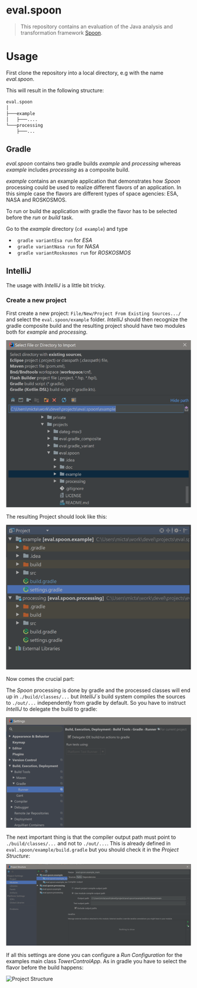 # eval.spoon
> This repository contains an evaluation of the Java analysis and transformation framework [Spoon](http://spoon.gforge.inria.fr/index.html).


# Usage

First clone the repository into a local directory, e.g with the name _eval.spoon_.

This will result in the following structure:

```
eval.spoon
│
├───example
│   ├───....
└───processing
    ├───...
```

## Gradle

_eval.spoon_ contains two gradle builds _example_ and _processing_ whereas _example_ includes _processing_ as a composite build.

_example_ contains an example application that demonstrates how _Spoon_ processing could be used to realize different flavors of an application. In this simple case the flavors are different types of space agencies: ESA, NASA and ROSKOSMOS.

To run or build the application with gradle the flavor has to be selected before the _run_ or _build_ task.

Go to the _example_ directory (```cd example```)
and type
- ``` gradle variantEsa run``` for _ESA_
- ``` gradle variantNasa run``` for _NASA_
- ``` gradle variantRoskosmos run``` for _ROSKOSMOS_

## IntelliJ

The usage with _IntelliJ_ is a little bit tricky.

### Create a new project

First create a new project: ```File/New/Project From Existing Sources.../``` and select the ```eval.spoon/example``` folder. _IntelliJ_ should then recognize the gradle composite build and the resulting project should have two modules both for _example_ and _processing_.

![Create Project](./doc/ProjectFromExistingSources.png)

The resulting Project should look like this:

![Project](./doc/Project.png)

Now comes the crucial part:

The _Spoon_ processing is done by gradle and the processed classes will end up in ```./build/classes/...``` but _IntelliJ`s_ build system compiles the sources to ```./out/...``` independently from gradle by default.  So you have to instruct _IntelliJ_ to delegate the build to gradle:

![Delegate Build to Gradle](./doc/DelegateBuildToGradle.png)

The next important thing is that the compiler output path must point to ```./build/classes/...``` and not to ```./out/...```. This is already defined in ```eval.spoon/example/build.gradle``` but you should check it in the _Project Structure_:

![Project Structure](./doc/ProjectStructure.png)

If all this settings are done you can configure a _Run Configuration_ for the examples main class _TowerControlApp_. As in gradle you have to select the flavor before the build happens:

![Project Structure](./doc/RunConfiguration.png.png)
